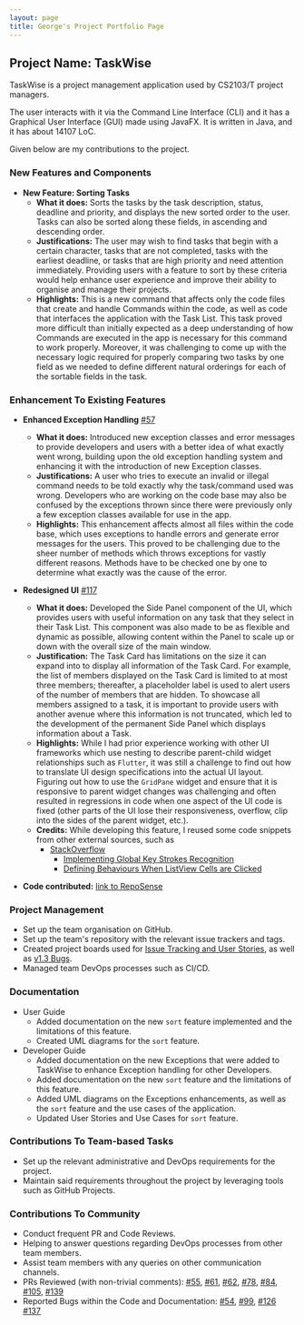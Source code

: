 ```yaml
---
layout: page
title: George's Project Portfolio Page
---
```


## Project Name: TaskWise

TaskWise is a project management application used by CS2103/T project managers.

The user interacts with it via the Command Line Interface (CLI) and it has a Graphical User
Interface (GUI) made using JavaFX. It is written in Java, and it has about 14107 LoC.

Given below are my contributions to the project.

### New Features and Components

* **New Feature: Sorting Tasks**
  * **What it does:** Sorts the tasks by the task description, status, deadline and priority, and displays the new sorted
    order to the user. Tasks can also be sorted along these fields, in ascending and descending order.
  * **Justifications:** The user may wish to find tasks that begin with a certain character, tasks that are not completed,
    tasks with the earliest deadline, or tasks that are high priority and need attention immediately.
    Providing users with a feature to sort by these criteria would help enhance user experience and improve their ability
    to organise and manage their projects.
  * **Highlights:** This is a new command that affects only the code files that create and handle Commands within
    the code, as well as code that interfaces the application with the Task List.
    This task proved more difficult than initially expected as a deep understanding of how
    Commands are executed in the app is necessary for this command to work properly.
    Moreover, it was challenging to come up with the necessary logic required for properly comparing two tasks by one
    field as we needed to define different natural orderings for each of the sortable fields in the task.

### Enhancement To Existing Features

* **Enhanced Exception Handling** [#57](https://github.com/AY2324S1-CS2103T-T17-1/tp/pull/57)
  * **What it does:** Introduced new exception classes and error messages to provide developers and users with a
    better idea of what exactly went wrong, building upon the old exception handling system and enhancing it with
    the introduction of new Exception classes.
  * **Justifications:** A user who tries to execute an invalid or illegal command needs to be told exactly why the
    task/command used was wrong. Developers who are working on the code base may also be confused by the exceptions
    thrown since there were previously only a few exception classes available for use in the app.
  * **Highlights:** This enhancement affects almost all files within the code base, which uses exceptions to handle
    errors and generate error messages for the users. This proved to be challenging due to the sheer number of methods
    which throws exceptions for vastly different reasons. Methods have to be checked one by one to determine what
    exactly was the cause of the error.
* **Redesigned UI** [#117](https://github.com/AY2324S1-CS2103T-T17-1/tp/pull/117)
  * **What it does:** Developed the Side Panel component of the UI, which provides users with useful information on
    any task that they select in their Task List. This component was also made to be as flexible and dynamic as
    possible, allowing content within the Panel to scale up or down with the overall size of the main window.
  * **Justification:** The Task Card has limitations on the size it can expand into to display all information
    of the Task Card. For example, the list of members displayed on the Task Card is limited to at most three members; thereafter,
    a placeholder label is used to alert users of the number of members that are hidden. To showcase all members assigned
    to a task, it is important to provide users with another avenue where this information is not truncated,
    which led to the development of the permanent Side Panel which displays information about a Task.
  * **Highlights:** While I had prior experience working with other UI frameworks which use nesting to describe
    parent-child widget relationships such as `Flutter`, it was still a challenge to find out how to translate UI design
    specifications into the actual UI layout. Figuring out how to use the `GridPane` widget and ensure that it is responsive
    to parent widget changes was challenging and often resulted in regressions in code when one aspect of the UI code is fixed
    (other parts of the UI lose their responsiveness, overflow, clip into the sides of the parent widget, etc.).
  * **Credits:** While developing this feature, I reused some code snippets from other external sources, such as
    * [StackOverflow](https://stackoverflow.com/)
      * [Implementing Global Key Strokes Recognition](https://copyprogramming.com/howto/implementing-a-global-key-press-for-javafx-methods)
      * [Defining Behaviours When ListView Cells are Clicked](https://stackoverflow.com/questions/52184611/javafx-keep-oldvalue-and-newvalue-of-listview-the-same-when-condition-has-not-b)

* **Code contributed:** [link to RepoSense](https://nus-cs2103-ay2324s1.github.io/tp-dashboard/?search=&sort=groupTitle&sortWithin=title&timeframe=commit&mergegroup=&groupSelect=groupByRepos&breakdown=true&checkedFileTypes=docs~functional-code~test-code&since=2023-09-22&tabOpen=true&tabType=authorship&tabAuthor=asdfghjkxd&tabRepo=AY2324S1-CS2103T-T17-1%2Ftp%5Bmaster%5D&authorshipIsMergeGroup=false&authorshipFileTypes=docs~functional-code~test-code&authorshipIsBinaryFileTypeChecked=false&authorshipIsIgnoredFilesChecked=false)

### Project Management

* Set up the team organisation on GitHub.
* Set up the team's repository with the relevant issue trackers and tags.
* Created project boards used for [Issue Tracking and User Stories](https://github.com/orgs/AY2324S1-CS2103T-T17-1/projects/1),
  as well as [v1.3 Bugs](https://github.com/orgs/AY2324S1-CS2103T-T17-1/projects/3).
* Managed team DevOps processes such as CI/CD.

### Documentation

* User Guide
  * Added documentation on the new `sort` feature implemented and the limitations of this feature.
  * Created UML diagrams for the `sort` feature.
* Developer Guide
  * Added documentation on the new Exceptions that were added to TaskWise to enhance Exception handling
    for other Developers.
  * Added documentation on the new `sort` feature and the limitations of this feature.
  * Added UML diagrams on the Exceptions enhancements, as well as the `sort` feature and the use cases of the application.
  * Updated User Stories and Use Cases for `sort` feature.

### Contributions To Team-based Tasks

* Set up the relevant administrative and DevOps requirements for the project.
* Maintain said requirements throughout the project by leveraging tools such as GitHub Projects.

### Contributions To Community

* Conduct frequent PR and Code Reviews.
* Helping to answer questions regarding DevOps processes from other team members.
* Assist team members with any queries on other communication channels.
* PRs Reviewed (with non-trivial comments): [#55](https://github.com/AY2324S1-CS2103T-T17-1/tp/pull/55),
  [#61](https://github.com/AY2324S1-CS2103T-T17-1/tp/pull/61),
  [#62](https://github.com/AY2324S1-CS2103T-T17-1/tp/pull/62),
  [#78](https://github.com/AY2324S1-CS2103T-T17-1/tp/pull/78),
  [#84](https://github.com/AY2324S1-CS2103T-T17-1/tp/pull/84),
  [#105](https://github.com/AY2324S1-CS2103T-T17-1/tp/pull/105),
  [#139](https://github.com/AY2324S1-CS2103T-T17-1/tp/pull/139)
* Reported Bugs within the Code and Documentation: [#54](https://github.com/AY2324S1-CS2103T-T17-1/tp/issues/54),
  [#99](https://github.com/AY2324S1-CS2103T-T17-1/tp/issues/99),
  [#126](https://github.com/AY2324S1-CS2103T-T17-1/tp/issues/126)
  [#137](https://github.com/AY2324S1-CS2103T-T17-1/tp/issues/137)
